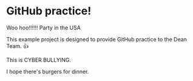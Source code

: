 GitHub practice!
================

Woo hoo!!!!!! Party in the USA

This example project is designed to provide GitHub practice to the Dean Team. :thumbsup:

This is CYBER BULLYING.

I hope there's burgers for dinner. 